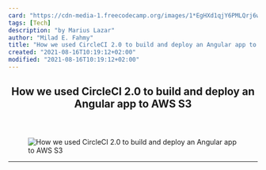 ```yaml
---
card: "https://cdn-media-1.freecodecamp.org/images/1*EgHXd1qjY6PMLQrj6wj1VA.jpeg"
tags: [Tech]
description: "by Marius Lazar"
author: "Milad E. Fahmy"
title: "How we used CircleCI 2.0 to build and deploy an Angular app to AWS S3"
created: "2021-08-16T10:19:12+02:00"
modified: "2021-08-16T10:19:12+02:00"
---
```

<div class="site-wrapper">
<main id="site-main" class="site-main outer">
<div class="inner">
<article class="post-full post tag-tech tag-programming tag-web-development tag-devops tag-software-development ">
<header class="post-full-header">
<h1 class="post-full-title">How we used CircleCI 2.0 to build and deploy an Angular app to AWS S3</h1>
</header>
<figure class="post-full-image">
<picture>
<source media="(max-width: 700px)" sizes="1px" srcset="data:image/gif;base64,R0lGODlhAQABAIAAAAAAAP///yH5BAEAAAAALAAAAAABAAEAAAIBRAA7 1w">
<source media="(min-width: 701px)" sizes="(max-width: 800px) 400px,
(max-width: 1170px) 700px,
1400px" srcset="https://cdn-media-1.freecodecamp.org/images/1*EgHXd1qjY6PMLQrj6wj1VA.jpeg 300w,
https://cdn-media-1.freecodecamp.org/images/1*EgHXd1qjY6PMLQrj6wj1VA.jpeg 600w,
https://cdn-media-1.freecodecamp.org/images/1*EgHXd1qjY6PMLQrj6wj1VA.jpeg 1000w,
https://cdn-media-1.freecodecamp.org/images/1*EgHXd1qjY6PMLQrj6wj1VA.jpeg 2000w">
<img onerror="this.style.display='none'" src="https://cdn-media-1.freecodecamp.org/images/1*EgHXd1qjY6PMLQrj6wj1VA.jpeg" alt="How we used CircleCI 2.0 to build and deploy an Angular app to AWS S3">
</picture>
</figure>
<section class="post-full-content">
<div class="post-content medium-migrated-article">
</div>
<hr>
</section>
</article>
</div>
</main>
</div>
<!-- Google Tag Manager (noscript) -->
<!-- End Google Tag Manager (noscript) -->
